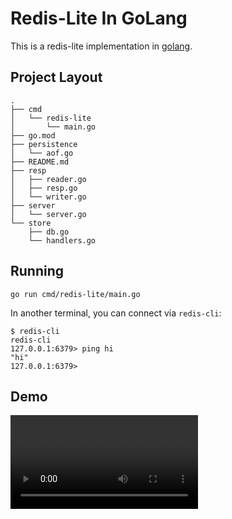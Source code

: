 # Redis-Lite In GoLang

This is a redis-lite implementation in
[golang](https://go.dev/).

## Project Layout

```shell
.
├── cmd
│   └── redis-lite
│       └── main.go
├── go.mod
├── persistence
│   └── aof.go
├── README.md
├── resp
│   ├── reader.go
│   ├── resp.go
│   └── writer.go
├── server
│   └── server.go
└── store
    ├── db.go
    └── handlers.go
```

## Running

```shell
go run cmd/redis-lite/main.go
```

In another terminal, you can connect via `redis-cli`:

```shell
$ redis-cli
redis-cli
127.0.0.1:6379> ping hi
"hi"
127.0.0.1:6379>
```

## Demo

<video src=./img/demo-go.mov />
